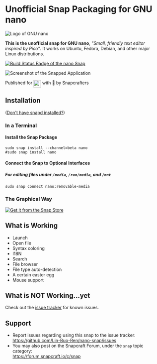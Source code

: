 # Unofficial Snap Packaging for GNU nano
<!--
​	Use the Staticaly service for easy access to in-repo pictures:
​	https://www.staticaly.com/
-->
![Logo of GNU nano](https://cdn.staticaly.com/gh/Lin-Buo-Ren/nano-snap/7b2e0252/snap/gui/nano.png "Logo of GNU nano")

**This is the unofficial snap for GNU nano**, *"Small, friendly text editor inspired by Pico"*. It works on Ubuntu, Fedora, Debian, and other major Linux distributions.

[![Build Status Badge of the `nano` Snap](https://build.snapcraft.io/badge/Lin-Buo-Ren/nano-snap.svg "Build Status of the `nano` snap")](https://build.snapcraft.io/user/Lin-Buo-Ren/nano-snap)

![Screenshot of the Snapped Application](https://cdn.staticaly.com/gh/Lin-Buo-Ren/nano-snap/24def40f/snap/local/screenshots/main-interface.png "Screenshot of the Snapped Application")

Published for <img src="http://anything.codes/slack-emoji-for-techies/emoji/tux.png" align="top" width="24" /> with 💝 by Snapcrafters

## Installation
([Don't have snapd installed?](https://snapcraft.io/docs/core/install))

### In a Terminal
#### Install the Snap Package
    sudo snap install --channel=beta nano
    #sudo snap install nano

#### Connect the Snap to Optional Interfaces
##### For editing files under `/media`, `/run/media`, and `/mnt`
    sudo snap connect nano:removable-media

### The Graphical Way
[![Get it from the Snap Store](https://snapcraft.io/static/images/badges/en/snap-store-black.svg)](https://snapcraft.io/nano)

## What is Working
* Launch
* Open file
* Syntax coloring
* I18N
* Search
* File browser
* File type auto-detection
* A certain easter egg
* Mouse support

## What is NOT Working...yet 
Check out the [issue tracker](https://github.com/Lin-Buo-Ren/nano-snap/issues) for known issues.

## Support
* Report issues regarding using this snap to the issue tracker:  
  <https://github.com/Lin-Buo-Ren/nano-snap/issues>
* You may also post on the Snapcraft Forum, under the `snap` topic category:  
  <https://forum.snapcraft.io/c/snap>
